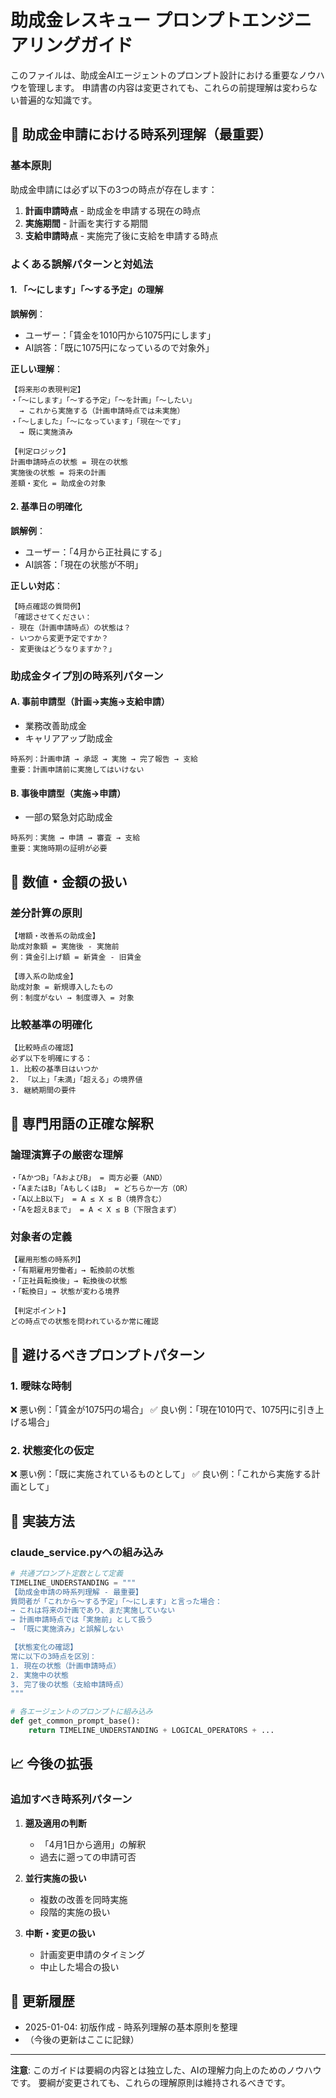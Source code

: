 # 助成金レスキュー プロンプトエンジニアリングガイド

このファイルは、助成金AIエージェントのプロンプト設計における重要なノウハウを管理します。
申請書の内容は変更されても、これらの前提理解は変わらない普遍的な知識です。

## 📅 助成金申請における時系列理解（最重要）

### 基本原則
助成金申請には必ず以下の3つの時点が存在します：
1. **計画申請時点** - 助成金を申請する現在の時点
2. **実施期間** - 計画を実行する期間
3. **支給申請時点** - 実施完了後に支給を申請する時点

### よくある誤解パターンと対処法

#### 1. 「〜にします」「〜する予定」の理解
**誤解例**：
- ユーザー：「賃金を1010円から1075円にします」
- AI誤答：「既に1075円になっているので対象外」

**正しい理解**：
```
【将来形の表現判定】
・「〜にします」「〜する予定」「〜を計画」「〜したい」
  → これから実施する（計画申請時点では未実施）
・「〜しました」「〜になっています」「現在〜です」
  → 既に実施済み

【判定ロジック】
計画申請時点の状態 = 現在の状態
実施後の状態 = 将来の計画
差額・変化 = 助成金の対象
```

#### 2. 基準日の明確化
**誤解例**：
- ユーザー：「4月から正社員にする」
- AI誤答：「現在の状態が不明」

**正しい対応**：
```
【時点確認の質問例】
「確認させてください：
- 現在（計画申請時点）の状態は？
- いつから変更予定ですか？
- 変更後はどうなりますか？」
```

### 助成金タイプ別の時系列パターン

#### A. 事前申請型（計画→実施→支給申請）
- 業務改善助成金
- キャリアアップ助成金
```
時系列：計画申請 → 承認 → 実施 → 完了報告 → 支給
重要：計画申請前に実施してはいけない
```

#### B. 事後申請型（実施→申請）
- 一部の緊急対応助成金
```
時系列：実施 → 申請 → 審査 → 支給
重要：実施時期の証明が必要
```

## 🔢 数値・金額の扱い

### 差分計算の原則
```
【増額・改善系の助成金】
助成対象額 = 実施後 - 実施前
例：賃金引上げ額 = 新賃金 - 旧賃金

【導入系の助成金】
助成対象 = 新規導入したもの
例：制度がない → 制度導入 = 対象
```

### 比較基準の明確化
```
【比較時点の確認】
必ず以下を明確にする：
1. 比較の基準日はいつか
2. 「以上」「未満」「超える」の境界値
3. 継続期間の要件
```

## 📝 専門用語の正確な解釈

### 論理演算子の厳密な理解
```
・「AかつB」「AおよびB」 = 両方必要（AND）
・「AまたはB」「AもしくはB」 = どちらか一方（OR）
・「A以上B以下」 = A ≤ X ≤ B（境界含む）
・「Aを超えBまで」 = A < X ≤ B（下限含まず）
```

### 対象者の定義
```
【雇用形態の時系列】
・「有期雇用労働者」→ 転換前の状態
・「正社員転換後」→ 転換後の状態
・「転換日」→ 状態が変わる境界

【判定ポイント】
どの時点での状態を問われているか常に確認
```

## 🚫 避けるべきプロンプトパターン

### 1. 曖昧な時制
❌ 悪い例：「賃金が1075円の場合」
✅ 良い例：「現在1010円で、1075円に引き上げる場合」

### 2. 状態変化の仮定
❌ 悪い例：「既に実施されているものとして」
✅ 良い例：「これから実施する計画として」

## 📂 実装方法

### claude_service.pyへの組み込み
```python
# 共通プロンプト定数として定義
TIMELINE_UNDERSTANDING = """
【助成金申請の時系列理解 - 最重要】
質問者が「これから〜する予定」「〜にします」と言った場合：
→ これは将来の計画であり、まだ実施していない
→ 計画申請時点では「実施前」として扱う
→ 「既に実施済み」と誤解しない

【状態変化の確認】
常に以下の3時点を区別：
1. 現在の状態（計画申請時点）
2. 実施中の状態
3. 完了後の状態（支給申請時点）
"""

# 各エージェントのプロンプトに組み込み
def get_common_prompt_base():
    return TIMELINE_UNDERSTANDING + LOGICAL_OPERATORS + ...
```

## 📈 今後の拡張

### 追加すべき時系列パターン
1. **遡及適用の判断**
   - 「4月1日から適用」の解釈
   - 過去に遡っての申請可否

2. **並行実施の扱い**
   - 複数の改善を同時実施
   - 段階的実施の扱い

3. **中断・変更の扱い**
   - 計画変更申請のタイミング
   - 中止した場合の扱い

## 🔄 更新履歴
- 2025-01-04: 初版作成 - 時系列理解の基本原則を整理
- （今後の更新はここに記録）

---
**注意**: このガイドは要綱の内容とは独立した、AIの理解力向上のためのノウハウです。
要綱が変更されても、これらの理解原則は維持されるべきです。